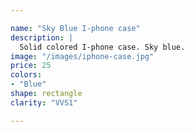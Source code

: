 ```yaml
---

name: "Sky Blue I-phone case"
description: |
  Solid colored I-phone case. Sky blue.
image: "/images/iphone-case.jpg"
price: 25
colors:
- "Blue"
shape: rectangle
clarity: "VVS1"

---
```

